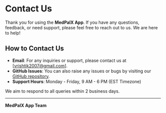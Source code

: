 # Contact Us

Thank you for using the **MedPalX App**. If you have any questions, feedback, or need support, please feel free to reach out to us. We are here to help!

## How to Contact Us

- **Email**: For any inquiries or support, please contact us at [vrishtik2007@gmail.com].
- **GitHub Issues**: You can also raise any issues or bugs by visiting our [GitHub repository](https://github.com/vrishtik2007/medpal-app-privacy-policy/issues).
- **Support Hours**: Monday - Friday, 9 AM - 6 PM (EST Timezone)

We aim to respond to all queries within 2 business days.

---

**MedPalX App Team**
